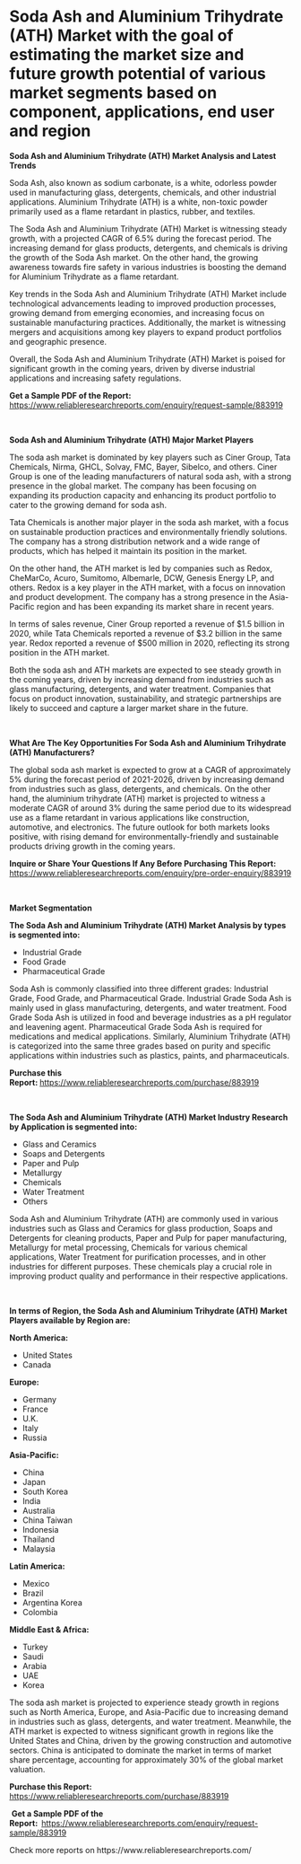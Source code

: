 <p><h1>Soda Ash and Aluminium Trihydrate (ATH) Market with the goal of estimating the market size and future growth potential of various market segments based on component, applications, end user and region</h1></p><p><strong>Soda Ash and Aluminium Trihydrate (ATH) Market Analysis and Latest Trends</strong></p>
<p><p>Soda Ash, also known as sodium carbonate, is a white, odorless powder used in manufacturing glass, detergents, chemicals, and other industrial applications. Aluminium Trihydrate (ATH) is a white, non-toxic powder primarily used as a flame retardant in plastics, rubber, and textiles. </p><p>The Soda Ash and Aluminium Trihydrate (ATH) Market is witnessing steady growth, with a projected CAGR of 6.5% during the forecast period. The increasing demand for glass products, detergents, and chemicals is driving the growth of the Soda Ash market. On the other hand, the growing awareness towards fire safety in various industries is boosting the demand for Aluminium Trihydrate as a flame retardant.</p><p>Key trends in the Soda Ash and Aluminium Trihydrate (ATH) Market include technological advancements leading to improved production processes, growing demand from emerging economies, and increasing focus on sustainable manufacturing practices. Additionally, the market is witnessing mergers and acquisitions among key players to expand product portfolios and geographic presence.</p><p>Overall, the Soda Ash and Aluminium Trihydrate (ATH) Market is poised for significant growth in the coming years, driven by diverse industrial applications and increasing safety regulations.</p></p>
<p><strong>Get a Sample PDF of the Report:&nbsp;</strong> <a href="https://www.reliableresearchreports.com/enquiry/request-sample/883919">https://www.reliableresearchreports.com/enquiry/request-sample/883919</a></p>
<p>&nbsp;</p>
<p><strong>Soda Ash and Aluminium Trihydrate (ATH) Major Market Players</strong></p>
<p><p>The soda ash market is dominated by key players such as Ciner Group, Tata Chemicals, Nirma, GHCL, Solvay, FMC, Bayer, Sibelco, and others. Ciner Group is one of the leading manufacturers of natural soda ash, with a strong presence in the global market. The company has been focusing on expanding its production capacity and enhancing its product portfolio to cater to the growing demand for soda ash.</p><p>Tata Chemicals is another major player in the soda ash market, with a focus on sustainable production practices and environmentally friendly solutions. The company has a strong distribution network and a wide range of products, which has helped it maintain its position in the market.</p><p>On the other hand, the ATH market is led by companies such as Redox, CheMarCo, Acuro, Sumitomo, Albemarle, DCW, Genesis Energy LP, and others. Redox is a key player in the ATH market, with a focus on innovation and product development. The company has a strong presence in the Asia-Pacific region and has been expanding its market share in recent years.</p><p>In terms of sales revenue, Ciner Group reported a revenue of $1.5 billion in 2020, while Tata Chemicals reported a revenue of $3.2 billion in the same year. Redox reported a revenue of $500 million in 2020, reflecting its strong position in the ATH market.</p><p>Both the soda ash and ATH markets are expected to see steady growth in the coming years, driven by increasing demand from industries such as glass manufacturing, detergents, and water treatment. Companies that focus on product innovation, sustainability, and strategic partnerships are likely to succeed and capture a larger market share in the future.</p></p>
<p>&nbsp;</p>
<p><strong>What Are The Key Opportunities For Soda Ash and Aluminium Trihydrate (ATH) Manufacturers?</strong></p>
<p><p>The global soda ash market is expected to grow at a CAGR of approximately 5% during the forecast period of 2021-2026, driven by increasing demand from industries such as glass, detergents, and chemicals. On the other hand, the aluminium trihydrate (ATH) market is projected to witness a moderate CAGR of around 3% during the same period due to its widespread use as a flame retardant in various applications like construction, automotive, and electronics. The future outlook for both markets looks positive, with rising demand for environmentally-friendly and sustainable products driving growth in the coming years.</p></p>
<p><strong>Inquire or Share Your Questions If Any Before Purchasing This Report:</strong> <a href="https://www.reliableresearchreports.com/enquiry/pre-order-enquiry/883919">https://www.reliableresearchreports.com/enquiry/pre-order-enquiry/883919</a></p>
<p>&nbsp;</p>
<p><strong>Market Segmentation</strong></p>
<p><strong>The Soda Ash and Aluminium Trihydrate (ATH) Market Analysis by types is segmented into:</strong></p>
<p><ul><li>Industrial Grade</li><li>Food Grade</li><li>Pharmaceutical Grade</li></ul></p>
<p><p>Soda Ash is commonly classified into three different grades: Industrial Grade, Food Grade, and Pharmaceutical Grade. Industrial Grade Soda Ash is mainly used in glass manufacturing, detergents, and water treatment. Food Grade Soda Ash is utilized in food and beverage industries as a pH regulator and leavening agent. Pharmaceutical Grade Soda Ash is required for medications and medical applications. Similarly, Aluminium Trihydrate (ATH) is categorized into the same three grades based on purity and specific applications within industries such as plastics, paints, and pharmaceuticals.</p></p>
<p><strong>Purchase this Report:&nbsp;</strong><a href="https://www.reliableresearchreports.com/purchase/883919">https://www.reliableresearchreports.com/purchase/883919</a></p>
<p>&nbsp;</p>
<p><strong>The Soda Ash and Aluminium Trihydrate (ATH) Market Industry Research by Application is segmented into:</strong></p>
<p><ul><li>Glass and Ceramics</li><li>Soaps and Detergents</li><li>Paper and Pulp</li><li>Metallurgy</li><li>Chemicals</li><li>Water Treatment</li><li>Others</li></ul></p>
<p><p>Soda Ash and Aluminium Trihydrate (ATH) are commonly used in various industries such as Glass and Ceramics for glass production, Soaps and Detergents for cleaning products, Paper and Pulp for paper manufacturing, Metallurgy for metal processing, Chemicals for various chemical applications, Water Treatment for purification processes, and in other industries for different purposes. These chemicals play a crucial role in improving product quality and performance in their respective applications.</p></p>
<p>&nbsp;</p>
<p><strong>In terms of Region, the Soda Ash and Aluminium Trihydrate (ATH) Market Players available by Region are:</strong></p>
<p>
    <p> <strong> North America: </strong>
        <ul>
            <li>United States</li>
            <li>Canada</li>
        </ul>
        </p> 
    <p> <strong> Europe: </strong>
        <ul>
            <li>Germany</li>
            <li>France</li>
            <li>U.K.</li>
            <li>Italy</li>
            <li>Russia</li>
        </ul>
        </p> 
    <p> <strong> Asia-Pacific: </strong>
        <ul>
            <li>China</li>
            <li>Japan</li>
            <li>South Korea</li>
            <li>India</li>
            <li>Australia</li>
            <li>China Taiwan</li>
            <li>Indonesia</li>
            <li>Thailand</li>
            <li>Malaysia</li>
        </ul>
        </p> 
    <p> <strong> Latin America: </strong>
        <ul>
            <li>Mexico</li>
            <li>Brazil</li>
            <li>Argentina Korea</li>
            <li>Colombia</li>
        </ul>
        </p> 
    <p> <strong> Middle East & Africa: </strong>
        <ul>
            <li>Turkey</li>
            <li>Saudi</li>
            <li>Arabia</li>
            <li>UAE</li>
            <li>Korea</li>
        </ul>
    </p>
    </p>
<p><p>The soda ash market is projected to experience steady growth in regions such as North America, Europe, and Asia-Pacific due to increasing demand in industries such as glass, detergents, and water treatment. Meanwhile, the ATH market is expected to witness significant growth in regions like the United States and China, driven by the growing construction and automotive sectors. China is anticipated to dominate the market in terms of market share percentage, accounting for approximately 30% of the global market valuation.</p></p>
<p><strong>Purchase this Report: </strong><a href="https://www.reliableresearchreports.com/purchase/883919">https://www.reliableresearchreports.com/purchase/883919</a></p>
<p>&nbsp;<strong>Get a Sample PDF of the Report:&nbsp;&nbsp;</strong><a href="https://www.reliableresearchreports.com/enquiry/request-sample/883919">https://www.reliableresearchreports.com/enquiry/request-sample/883919</a></p>
<p><strong></strong></p>
<p>Check more reports on https://www.reliableresearchreports.com/</p>